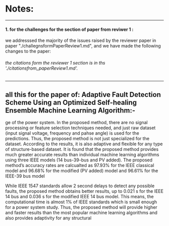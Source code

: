 # Notes: 

_____
#### 1. for the challenges for the section of paper from reviwer 1 : 

we addresssed the majority of the issues raised by the reviewer paper in paper "./challegnsformPaperReview1.md", and we have made the following changes to the paper:

###### the citations form the reviewer 1 section is in ths  './citationsfrom_paperReview1.md'.

_____

<!-- note for time computional of the fault detection --> 
## all this for the paper of: Adaptive Fault Detection Scheme Using an Optimized Self-healing Ensemble Machine Learning Algorithm:-


ge of the power system.
In the proposed method, there are no signal processing or
feature selection techniques needed, and just raw dataset (input
signal voltage, frequency and pahse angle) is used for the
predictions. Thus, the proposed method is not just specialized
for the dataset. According to the results, it is also adaptive and
flexible for any type of structure-based dataset. It is found
that the proposed method provides much greater accurate
results than individual machine learning algorithms using three
IEEE models (14 bus-39-bus and PV added). The proposed
method’s accuracy rates are calcualted as 97.93% for the
IEEE classical model and 96.68% for the modified (PV added)
model and 96.61% for the IEEE-39 bus model
<!-- good for now but not what you want ok  -->
While IEEE
1547 standards allow 2 second delays to detect any possible
faults, the proposed method obtains better results, up to 0.021 s
for the IEEE 14 bus and 0.036 s for the modified IEEE 14
bus model. This means, the computational time is almost
1% of IEEE standards which is small enough for a power
system study. Thus, the proposed method will provide higher
and faster results than the most popular machine learning
algorithms and also provides adaptivity for any structural